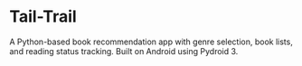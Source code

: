 # Tail-Trail
A Python-based book recommendation app with genre selection, book lists, and reading status tracking. Built on Android using Pydroid 3.
